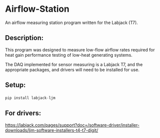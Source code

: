 # Airflow-Station
An airflow measuring station program written for the Labjack (T7).  

## Description:
This program was designed to measure low-flow airflow rates required for heat 
gain performance testing of low-heat generating systems.

The DAQ implemented for sensor measuring is a Labjack T7, and the appropriate
packages, and drivers will need to be installed for use.

## Setup:
### 
```python
pip install labjack-ljm
```
## For drivers:
https://labjack.com/pages/support?doc=/software-driver/installer-downloads/ljm-software-installers-t4-t7-digit/

